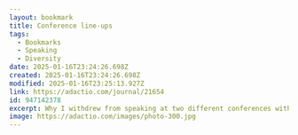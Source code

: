 ```yaml
---
layout: bookmark
title: Conference line-ups
tags:
  - Bookmarks
  - Speaking
  - Diversity
date: 2025-01-16T23:24:26.698Z
created: 2025-01-16T23:24:26.698Z
modified: 2025-01-16T23:25:13.927Z
link: https://adactio.com/journal/21654
id: 947142378
excerpt: Why I withdrew from speaking at two different conferences with uncomfortably homogenous line-ups.
image: https://adactio.com/images/photo-300.jpg
---
```

